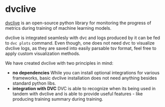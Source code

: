 # dvclive

[dvclive](/doc/dvclive) is an open-source python library for monitoring
the progress of metrics during training of machine learning models.

dvclive is integrated seamlesly with dvc and logs produced by it can be fed to
`dvc plots` command. Even though, one does not need dvc to visualize dvclive
logs, as they are saved into easily parsable tsv format, feel free to apply
custom visualization methods.

We have created dvclive with two principles in mind:

- **no dependencies** While you can install optional integrations for various
  frameworks, basic dvclive installation does not need anything besides standard
  python libs.
- **integration with DVC** DVC is able to recognize when its being used in
  tandem with dvclive and is able to provide useful features - like producing
  training summary during training.
